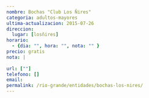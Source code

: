 ```yaml
---
nombre: Bochas "Club Los Ñires"
categoria: adultos-mayores
ultima-actualizacion: 2015-07-26
direccion: 
  lugar: [losñires]
horario: 
  - {dia: "", hora: "", nota: "" }
precio: gratis
nota: | 
  
url: [""]
telefono: []
email: 
permalink: /rio-grande/entidades/bochas-los-nires/
---
```


